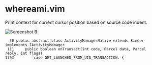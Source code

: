 whereami.vim
============

Print context for current cursor position based on source code indent.

![Screenshot B](https://raw.github.com/wonder-mice/vim-whereami/master/docs/_screenshots/screenshot_b-x2_3.png)

```
  50 public abstract class ActivityManagerNative extends Binder implements IActivityManager
 111     public boolean onTransact(int code, Parcel data, Parcel reply, int flags)
1793         case GET_LAUNCHED_FROM_UID_TRANSACTION: {
```
